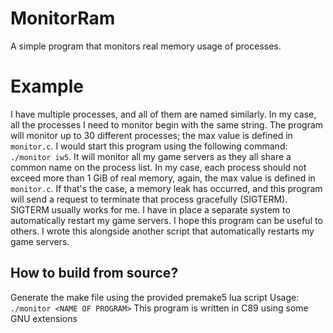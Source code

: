 # MonitorRam
A simple program that monitors real memory usage of processes.

# Example
I have multiple processes, and all of them are named similarly. In my case, all the processes I need to monitor begin with the same string.
The program will monitor up to 30 different processes; the max value is defined in `monitor.c`.
I would start this program using the following command: `./monitor iw5`. It will monitor all my game servers as they all share a common name on the process list.
In my case, each process should not exceed more than 1 GiB of real memory, again, the max value is defined in `monitor.c`.
If that's the case, a memory leak has occurred, and this program will send a request to terminate that process gracefully (SIGTERM).
SIGTERM usually works for me. I have in place a separate system to automatically restart my game servers.
I hope this program can be useful to others. I wrote this alongside another script that automatically restarts my game servers.

## How to build from source?

Generate the make file using the provided premake5 lua script
Usage: `./monitor <NAME OF PROGRAM>`
This program is written in C89 using some GNU extensions
